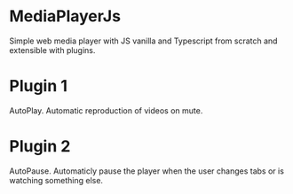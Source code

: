 # MediaPlayerJs
Simple web media player with JS vanilla and Typescript from scratch and extensible with plugins.

# Plugin 1
AutoPlay. Automatic reproduction of videos on mute.

# Plugin 2
AutoPause. Automaticly pause the player when the user changes tabs or is watching something else.
